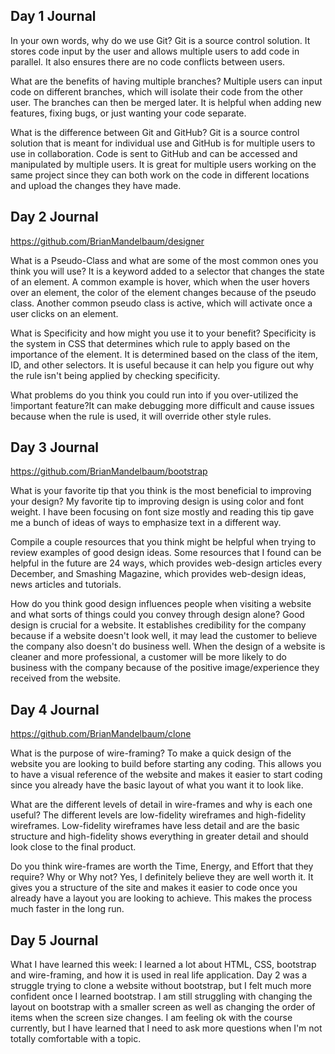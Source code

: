 ## Day 1 Journal

In your own words, why do we use Git?
Git is a source control solution. It stores code input by the user and allows multiple users to add code in parallel. It also ensures there are no code conflicts between users.

What are the benefits of having multiple branches?
Multiple users can input code on different branches, which will isolate their code from the other user. The branches can then be merged later. It is helpful when adding new features, fixing bugs, or just wanting your code separate.

What is the difference between Git and GitHub?
Git is a source control solution that is meant for individual use and GitHub is for multiple users to use in collaboration. Code is sent to GitHub and can be accessed and manipulated by multiple users. It is great for multiple users working on the same project since they can both work on the code in different locations and upload the changes they have made.

## Day 2 Journal

https://github.com/BrianMandelbaum/designer

What is a Pseudo-Class and what are some of the most common ones you think you will use?
It is a keyword added to a selector that changes the state of an element. A common example is hover, which when the user hovers over an element, the color of the element changes because of the pseudo class. Another common pseudo class is active, which will activate once a user clicks on an element.

What is Specificity and how might you use it to your benefit? Specificity is the system in CSS that determines which rule to apply based on the importance of the element. It is determined based on the class of the item, ID, and other selectors. It is useful because it can help you figure out why the rule isn't being applied by checking specificity.

What problems do you think you could run into if you over-utilized the !important feature?It can make debugging more difficult and cause issues because when the rule is used, it will override other style rules.

## Day 3 Journal

https://github.com/BrianMandelbaum/bootstrap

What is your favorite tip that you think is the most beneficial to improving your design? My favorite tip to improving design is using color and font weight. I have been focusing on font size mostly and reading this tip gave me a bunch of ideas of ways to emphasize text in a different way.

Compile a couple resources that you think might be helpful when trying to review examples of good design ideas. Some resources that I found can be helpful in the future are 24 ways, which provides web-design articles every December, and Smashing Magazine, which provides web-design ideas, news articles and tutorials.

How do you think good design influences people when visiting a website and what sorts of things could you convey through design alone? Good design is crucial for a website. It establishes credibility for the company because if a website doesn't look well, it may lead the customer to believe the company also doesn't do business well. When the design of a website is cleaner and more professional, a customer will be more likely to do business with the company because of the positive image/experience they received from the website. 

## Day 4 Journal

https://github.com/BrianMandelbaum/clone

What is the purpose of wire-framing? To make a quick design of the website you are looking to build before starting any coding. This allows you to have a visual reference of the website and makes it easier to start coding since you already have the basic layout of what you want it to look like.

What are the different levels of detail in wire-frames and why is each one useful? The different levels are low-fidelity wireframes and high-fidelity wireframes. Low-fidelity wireframes have less detail and are the basic structure and high-fidelity shows everything in greater detail and should look close to the final product.

Do you think wire-frames are worth the Time, Energy, and Effort that they require? Why or Why not? Yes, I definitely believe they are well worth it. It gives you a structure of the site and makes it easier to code once you already have a layout you are looking to achieve. This makes the process much faster in the long run.

## Day 5 Journal

What I have learned this week: I learned a lot about HTML, CSS, bootstrap and wire-framing, and how it is used in real life application. Day 2 was a struggle trying to clone a website without bootstrap, but I felt much more confident once I learned bootstrap. I am still struggling with changing the layout on bootstrap with a smaller screen as well as changing the order of items when the screen size changes. I am feeling ok with the course currently, but I have learned that I need to ask more questions when I'm not totally comfortable with a topic.